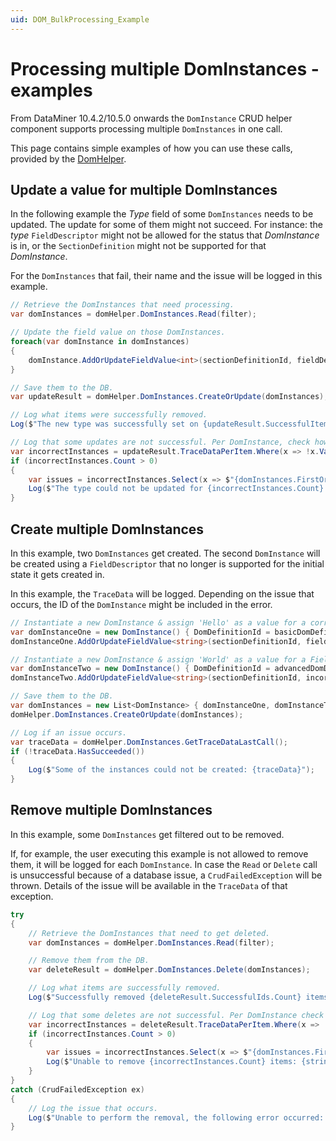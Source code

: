 ```yaml
---
uid: DOM_BulkProcessing_Example
---
```

# Processing multiple DomInstances - examples

From DataMiner 10.4.2/10.5.0 onwards the `DomInstance` CRUD helper component supports processing multiple `DomInstances` in one call.

This page contains simple examples of how you can use these calls, provided by the [DomHelper](xref:DomHelper_class#multiple-instances).

## Update a value for multiple DomInstances

In the following example the *Type* field of some `DomInstances` needs to be updated. The update for some of them might not succeed. For instance: the *type* `FieldDescriptor` might not be allowed for the status that *DomInstance* is in, or the `SectionDefinition` might not be supported for that *DomInstance*.

For the `DomInstances` that fail, their name and the issue will be logged in this example.

  ```csharp
  // Retrieve the DomInstances that need processing.
  var domInstances = domHelper.DomInstances.Read(filter);

  // Update the field value on those DomInstances.
  foreach(var domInstance in domInstances)
  {
      domInstance.AddOrUpdateFieldValue<int>(sectionDefinitionId, fieldDescriptorId, newType);
  }

  // Save them to the DB.
  var updateResult = domHelper.DomInstances.CreateOrUpdate(domInstances);

  // Log what items were successfully removed.
  Log($"The new type was successfully set on {updateResult.SuccessfulItems.Count}");

  // Log that some updates are not successful. Per DomInstance, check how the issue occurred.
  var incorrectInstances = updateResult.TraceDataPerItem.Where(x => !x.Value.HasSucceeded()).ToList();
  if (incorrectInstances.Count > 0)
  {
      var issues = incorrectInstances.Select(x => $"{domInstances.FirstOrDefault(y => x.Equals(y.ID))?.Name}: {x.Value}");
      Log($"The type could not be updated for {incorrectInstances.Count} items: {string.Join(Environment.NewLine, issues)}");
  }
  ```

## Create multiple DomInstances

In this example, two `DomInstances` get created. The second `DomInstance` will be created using a `FieldDescriptor` that no longer is supported for the initial state it gets created in.

In this example, the `TraceData` will be logged. Depending on the issue that occurs, the ID of the `DomInstance` might be included in the error.

  ```csharp
  // Instantiate a new DomInstance & assign 'Hello' as a value for a correct FieldDescriptor.
  var domInstanceOne = new DomInstance() { DomDefinitionId = basicDomDefinitionId };
  domInstanceOne.AddOrUpdateFieldValue<string>(sectionDefinitionId, fieldDescriptorId, "Hello");

  // Instantiate a new DomInstance & assign 'World' as a value for a FieldDescriptor no longer supported for the initial state.
  var domInstanceTwo = new DomInstance() { DomDefinitionId = advancedDomDefinitionId };
  domInstanceTwo.AddOrUpdateFieldValue<string>(sectionDefinitionId, incorrectFieldDescriptorId, "World");

  // Save them to the DB.
  var domInstances = new List<DomInstance> { domInstanceOne, domInstanceTwo };
  domHelper.DomInstances.CreateOrUpdate(domInstances);

  // Log if an issue occurs.
  var traceData = domHelper.DomInstances.GetTraceDataLastCall();
  if (!traceData.HasSucceeded())
  {
      Log($"Some of the instances could not be created: {traceData}");
  }
  ```

## Remove multiple DomInstances

In this example, some `DomInstances` get filtered out to be removed.

If, for example, the user executing this example is not allowed to remove them, it will be logged for each `DomInstance`.
In case the `Read` or `Delete` call is unsuccessful because of a database issue, a `CrudFailedException` will be thrown. Details of the issue will be available in the `TraceData` of that exception.

  ```csharp
  try
  {
      // Retrieve the DomInstances that need to get deleted.
      var domInstances = domHelper.DomInstances.Read(filter);

      // Remove them from the DB.
      var deleteResult = domHelper.DomInstances.Delete(domInstances);

      // Log what items are successfully removed.
      Log($"Successfully removed {deleteResult.SuccessfulIds.Count} items");

      // Log that some deletes are not successful. Per DomInstance check which issue occurs.
      var incorrectInstances = deleteResult.TraceDataPerItem.Where(x => !x.Value.HasSucceeded()).ToList();
      if (incorrectInstances.Count > 0)
      {
          var issues = incorrectInstances.Select(x => $"{domInstances.FirstOrDefault(y => x.Equals(y.ID))?.Name}: {x.Value}");
          Log($"Unable to remove {incorrectInstances.Count} items: {string.Join(Environment.NewLine, issues)}");
      }
  }
  catch (CrudFailedException ex)
  {
      // Log the issue that occurs.
      Log($"Unable to perform the removal, the following error occurred: {ex.TraceData}");
  }
  ```
